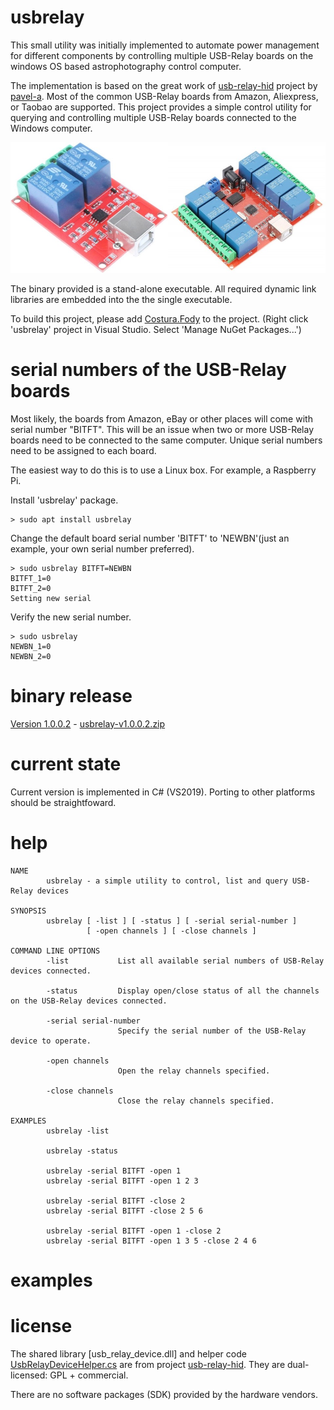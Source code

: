 # usbrelay

This small utility was initially implemented to automate power management for different components by controlling multiple USB-Relay boards on the windows OS based astrophotography control computer. 

The implementation is based on the great work of [usb-relay-hid](https://github.com/pavel-a/usb-relay-hid) project by [pavel-a](https://github.com/pavel-a). Most of the common USB-Relay boards from Amazon, Aliexpress, or Taobao are supported. This project provides a simple control utility for querying and controlling multiple USB-Relay boards connected to the Windows computer.

![2-Channel & 8-Channel USB-Relay Boards](https://github.com/mxcoppell/usbrelay/blob/master/images/usbrelay-boards.jpg?raw=true)

The binary provided is a stand-alone executable. All required dynamic link libraries are embedded into the the single executable. 

To build this project, please add [Costura.Fody](https://github.com/Fody/Costura) to the project. (Right click 'usbrelay' project in Visual Studio. Select 'Manage NuGet Packages...')

# serial numbers of the USB-Relay boards

Most likely, the boards from Amazon, eBay or other places will come with serial number "BITFT". This will be an issue when two or more USB-Relay boards need to be connected to the same computer. Unique serial numbers need to be assigned to each board.

The easiest way to do this is to use a Linux box. For example, a Raspberry Pi. 

Install 'usbrelay' package.
```
> sudo apt install usbrelay
```

Change the default board serial number 'BITFT' to 'NEWBN'(just an example, your own serial number preferred).
```
> sudo usbrelay BITFT=NEWBN
BITFT_1=0
BITFT_2=0
Setting new serial
```

Verify the new serial number.
```
> sudo usbrelay
NEWBN_1=0
NEWBN_2=0
```

# binary release

[Version 1.0.0.2](https://github.com/mxcoppell/usbrelay/releases/tag/1.0.0.2) - [usbrelay-v1.0.0.2.zip](https://github.com/mxcoppell/usbrelay/releases/download/1.0.0.2/usbrelay-v1.0.0.2.zip)

# current state

Current version is implemented in C# (VS2019). Porting to other platforms should be straightfoward. 

# help

```
NAME
        usbrelay - a simple utility to control, list and query USB-Relay devices

SYNOPSIS
        usbrelay [ -list ] [ -status ] [ -serial serial-number ]
                 [ -open channels ] [ -close channels ]

COMMAND LINE OPTIONS
        -list           List all available serial numbers of USB-Relay devices connected.

        -status         Display open/close status of all the channels on the USB-Relay devices connected.

        -serial serial-number
                        Specify the serial number of the USB-Relay device to operate.

        -open channels
                        Open the relay channels specified.

        -close channels
                        Close the relay channels specified.

EXAMPLES
        usbrelay -list

        usbrelay -status

        usbrelay -serial BITFT -open 1
        usbrelay -serial BITFT -open 1 2 3

        usbrelay -serial BITFT -close 2
        usbrelay -serial BITFT -close 2 5 6

        usbrelay -serial BITFT -open 1 -close 2
        usbrelay -serial BITFT -open 1 3 5 -close 2 4 6
```

# examples

# license

The shared library [usb_relay_device.dll] and helper code [UsbRelayDeviceHelper.cs](https://github.com/mxcoppell/usbrelay/blob/master/usbrelay/UsbRelayDeviceHelper.cs) are from project [usb-relay-hid](https://github.com/pavel-a/usb-relay-hid). They are dual-licensed: GPL + commercial.

There are no software packages (SDK) provided by the hardware vendors.
